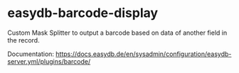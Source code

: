 # easydb-barcode-display
Custom Mask Splitter to output a barcode based on data of another field in the record.

Documentation: https://docs.easydb.de/en/sysadmin/configuration/easydb-server.yml/plugins/barcode/
